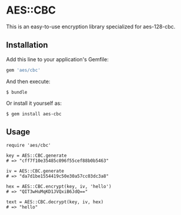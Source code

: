 # AES::CBC

This is an easy-to-use encryption library specialized for aes-128-cbc.

## Installation

Add this line to your application's Gemfile:

```ruby
gem 'aes/cbc'
```

And then execute:

    $ bundle

Or install it yourself as:

    $ gem install aes-cbc

## Usage

```
require 'aes/cbc'

key = AES::CBC.generate
# => "cff7f10e35485c096f55cef88b0b5463"

iv = AES::CBC.generate
# => "da7d1be1554419c50e30a57cc03dc3a8"

hex = AES::CBC.encrypt(key, iv, 'hello')
# => "QIT3wHuMqKD1JVQxiB6JdQ=="

text = AES::CBC.decrypt(key, iv, hex)
# => "hello"
```

